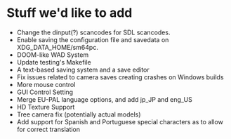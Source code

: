 # Stuff we'd like to add

* Change the dinput(?) scancodes for SDL scancodes.
* Enable saving the configuration file and savedata on XDG_DATA_HOME/sm64pc.
* DOOM-like WAD System
* Update testing's Makefile
* A text-based saving system and a save editor
* Fix issues related to camera saves creating crashes on Windows builds
* More mouse control
* GUI Control Setting
* Merge EU-PAL language options, and add jp_JP and eng_US
* HD Texture Support 
* Tree camera fix (potentially actual models)
* Add support for Spanish and Portuguese special characters as to allow for correct translation
